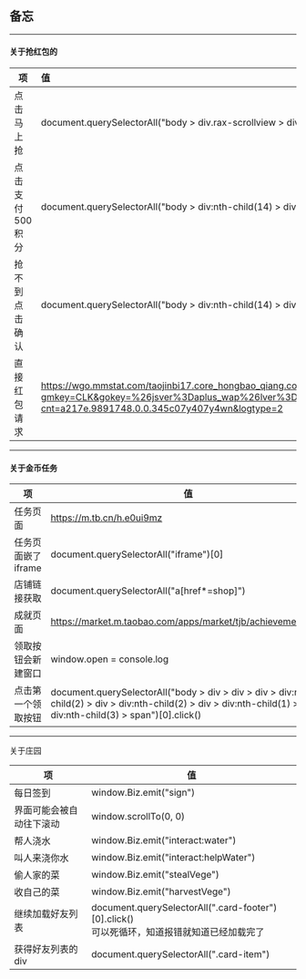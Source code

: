## 备忘

------

#### 关于抢红包的

| 项              | 值                                                           |
| --------------- | :----------------------------------------------------------- |
| 点击马上抢      | document.querySelectorAll("body > div.rax-scrollview > div > div:nth-child(5) > div > div > div > div:nth-child(2) > div > div:nth-child(3)")[0].click() |
| 点击支付500积分 | document.querySelectorAll("body > div:nth-child(14) > div > div > div:nth-child(3) > div:nth-child(2)")[0].click() |
| 抢不到点击确认  | document.querySelectorAll("body > div:nth-child(14) > div > div > div:nth-child(3) > div")[0].click() |
| 直接红包请求    | https://wgo.mmstat.com/taojinbi17.core_hongbao_qiang.core_hongbao_qiang?gmkey=CLK&gokey=%26jsver%3Daplus_wap%26lver%3D8.10.4%26pver%3D0.6.6%26cache%3Dbc3a053%26_slog%3D0&cna=uzk0FY0DkjwCAduIX16tpk3Q&spm-cnt=a217e.9891748.0.0.345c07y407y4wn&logtype=2 |

---
#### 关于金币任务

| 项                 | 值                                                           |
| ------------------ | ------------------------------------------------------------ |
| 任务页面           | https://m.tb.cn/h.e0ui9mz                                    |
| 任务页面嵌了iframe | document.querySelectorAll("iframe")[0]                       |
| 店铺链接获取       | document.querySelectorAll("a[href*=shop]")                   |
| 成就页面           | https://market.m.taobao.com/apps/market/tjb/achievement.html |
| 领取按钮会新建窗口 | window.open = console.log                                    |
| 点击第一个领取按钮 | document.querySelectorAll("body > div > div > div > div:nth-child(2) > div > div:nth-child(2) > div > div:nth-child(1) > div:nth-child(3) > span")[0].click() |

------

关于庄园

| 项                       | 值                                                           |
| ------------------------ | ------------------------------------------------------------ |
| 每日签到                 | window.Biz.emit("sign")                                      |
| 界面可能会被自动往下滚动 | window.scrollTo(0, 0)                                        |
| 帮人浇水                 | window.Biz.emit("interact:water")                            |
| 叫人来浇你水             | window.Biz.emit("interact:helpWater")                        |
| 偷人家的菜               | window.Biz.emit("stealVege")                                 |
| 收自己的菜               | window.Biz.emit("harvestVege")                               |
| 继续加载好友列表         | document.querySelectorAll(".card-footer")[0].click()<br />可以死循环，知道报错就知道已经加载完了 |
| 获得好友列表的div        | document.querySelectorAll(".card-item")                      |

